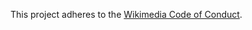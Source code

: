 This project adheres to the [Wikimedia Code of Conduct](https://www.mediawiki.org/wiki/Special:MyLanguage/Code_of_Conduct).
